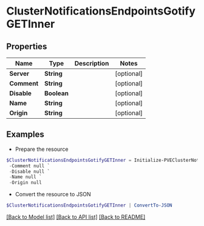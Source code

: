 # ClusterNotificationsEndpointsGotifyGETInner
## Properties

Name | Type | Description | Notes
------------ | ------------- | ------------- | -------------
**Server** | **String** |  | [optional] 
**Comment** | **String** |  | [optional] 
**Disable** | **Boolean** |  | [optional] 
**Name** | **String** |  | [optional] 
**Origin** | **String** |  | [optional] 

## Examples

- Prepare the resource
```powershell
$ClusterNotificationsEndpointsGotifyGETInner = Initialize-PVEClusterNotificationsEndpointsGotifyGETInner  -Server null `
 -Comment null `
 -Disable null `
 -Name null `
 -Origin null
```

- Convert the resource to JSON
```powershell
$ClusterNotificationsEndpointsGotifyGETInner | ConvertTo-JSON
```

[[Back to Model list]](../README.md#documentation-for-models) [[Back to API list]](../README.md#documentation-for-api-endpoints) [[Back to README]](../README.md)

